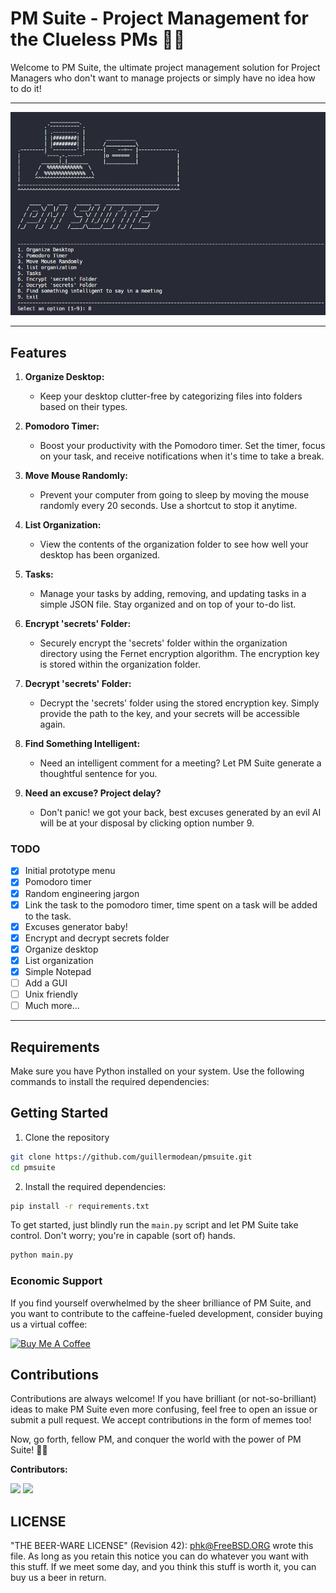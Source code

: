   # PM Suite - Project Management for the Clueless PMs 🤔💼

Welcome to PM Suite, the ultimate project management solution for Project Managers who don't want to manage projects or simply have no idea how to do it!

<hr>

![Alt text](static/img/readme.png)

<hr>


## Features

1. **Organize Desktop:**
   - Keep your desktop clutter-free by categorizing files into folders based on their types.

2. **Pomodoro Timer:**
   - Boost your productivity with the Pomodoro timer. Set the timer, focus on your task, and receive notifications when it's time to take a break.

3. **Move Mouse Randomly:**
   - Prevent your computer from going to sleep by moving the mouse randomly every 20 seconds. Use a shortcut to stop it anytime.

4. **List Organization:**
   - View the contents of the organization folder to see how well your desktop has been organized.

5. **Tasks:**
   - Manage your tasks by adding, removing, and updating tasks in a simple JSON file. Stay organized and on top of your to-do list.

6. **Encrypt 'secrets' Folder:**
   - Securely encrypt the 'secrets' folder within the organization directory using the Fernet encryption algorithm. The encryption key is stored within the organization folder.

7. **Decrypt 'secrets' Folder:**
   - Decrypt the 'secrets' folder using the stored encryption key. Simply provide the path to the key, and your secrets will be accessible again.

8. **Find Something Intelligent:**
   - Need an intelligent comment for a meeting? Let PM Suite generate a thoughtful sentence for you.

9. **Need an excuse? Project delay?**
   - Don't panic! we got your back, best excuses generated by an evil AI will be at your disposal by clicking option number 9.

### TODO

- [x] Initial prototype menu
- [x] Pomodoro timer
- [x] Random engineering jargon
- [x] Link the task to the pomodoro timer, time spent on a task will be added to the task.
- [x] Excuses generator baby!
- [x] Encrypt and decrypt secrets folder
- [x] Organize desktop
- [x] List organization
- [x] Simple Notepad
- [ ] Add a GUI
- [ ] Unix friendly
- [ ] Much more...

<hr>

## Requirements

Make sure you have Python installed on your system. Use the following commands to install the required dependencies:

## Getting Started

1. Clone the repository
```bash
git clone https://github.com/guillermodean/pmsuite.git
cd pmsuite
```
2. Install the required dependencies:

```bash
pip install -r requirements.txt
```
To get started, just blindly run the `main.py` script and let PM Suite take control. Don't worry; you're in capable (sort of) hands.

```bash
python main.py
```

### Economic Support

If you find yourself overwhelmed by the sheer brilliance of PM Suite, and you want to contribute to the caffeine-fueled development, consider buying us a virtual coffee:

[![Buy Me A Coffee](https://img.shields.io/badge/Buy%20Me%20A%20Coffee-Donate-blue.svg)](https://www.buymeacoffee.com/guillermodf)

## Contributions

Contributions are always welcome! If you have brilliant (or not-so-brilliant) ideas to make PM Suite even more confusing, feel free to open an issue or submit a pull request. We accept contributions in the form of memes too!

Now, go forth, fellow PM, and conquer the world with the power of PM Suite! 🚀😄

**Contributors:**

[![](https://github.com/0xRauros.png?size=50)](https://github.com/0xRauros)
[![](https://github.com/angelsolaorbaiceta.png?size=50)](https://github.com/angelsolaorbaiceta)



## LICENSE

  "THE BEER-WARE LICENSE" (Revision 42):
  <phk@FreeBSD.ORG> wrote this file.  As long as you retain this notice you
  can do whatever you want with this stuff. If we meet some day, and you think
  this stuff is worth it, you can buy us a beer in return. 




 
    
 
